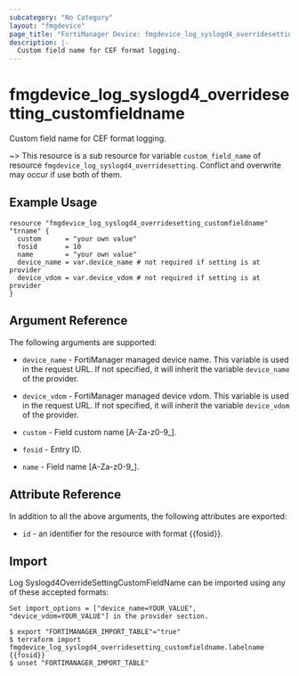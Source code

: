 ```yaml
---
subcategory: "No Category"
layout: "fmgdevice"
page_title: "FortiManager Device: fmgdevice_log_syslogd4_overridesetting_customfieldname"
description: |-
  Custom field name for CEF format logging.
---
```


# fmgdevice_log_syslogd4_overridesetting_customfieldname
Custom field name for CEF format logging.

~> This resource is a sub resource for variable `custom_field_name` of resource `fmgdevice_log_syslogd4_overridesetting`. Conflict and overwrite may occur if use both of them.



## Example Usage

```hcl
resource "fmgdevice_log_syslogd4_overridesetting_customfieldname" "trname" {
  custom      = "your own value"
  fosid       = 10
  name        = "your own value"
  device_name = var.device_name # not required if setting is at provider
  device_vdom = var.device_vdom # not required if setting is at provider
}
```

## Argument Reference


The following arguments are supported:

* `device_name` - FortiManager managed device name. This variable is used in the request URL. If not specified, it will inherit the variable `device_name` of the provider.
* `device_vdom` - FortiManager managed device vdom. This variable is used in the request URL. If not specified, it will inherit the variable `device_vdom` of the provider.

* `custom` - Field custom name [A-Za-z0-9_].
* `fosid` - Entry ID.
* `name` - Field name [A-Za-z0-9_].


## Attribute Reference

In addition to all the above arguments, the following attributes are exported:
* `id` - an identifier for the resource with format {{fosid}}.

## Import

Log Syslogd4OverrideSettingCustomFieldName can be imported using any of these accepted formats:
```
Set import_options = ["device_name=YOUR_VALUE", "device_vdom=YOUR_VALUE"] in the provider section.

$ export "FORTIMANAGER_IMPORT_TABLE"="true"
$ terraform import fmgdevice_log_syslogd4_overridesetting_customfieldname.labelname {{fosid}}
$ unset "FORTIMANAGER_IMPORT_TABLE"
```

